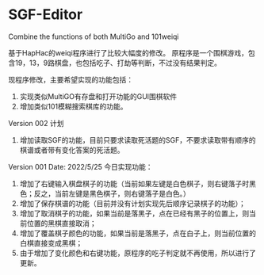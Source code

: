 # SGF-Editor
Combine the functions of both MultiGo and 101weiqi

基于HapHac的weiqi程序进行了比较大幅度的修改。
原程序是一个围棋游戏，包含19，13，9路棋盘，也包括吃子、打劫等判断，不过没有结果判定。

现程序修改，主要希望实现的功能包括：
1. 实现类似MultiGO有存盘和打开功能的GUI围棋软件
2. 增加类似101模糊搜索棋库的功能。


Version 002 计划
1. 增加读取SGF的功能，目前只要求读取死活题的SGF，不要求读取带有顺序的棋谱或者带有变化答案的死活题。

Version 001 Date: 2022/5/25
今日实现功能：
1. 增加了右键输入棋盘棋子的功能（当前如果左键是白色棋子，则右键落子时黑色；反之，当前左键是黑色棋子，则右键落子是白色。）
2. 增加了保存棋谱的功能（目前并没有计划实现先后顺序记录棋子的功能）；
3. 增加了取消棋子的功能，如果当前是落黑子，点在已经有黑子的位置上，则当前位置的黑棋直接取消；
4. 增加了覆盖棋子颜色的功能，如果当前是落黑子，点在白子上，则当前位置的白棋直接变成黑棋；
5. 由于增加了变化颜色和右键功能，原程序的吃子判定就不再使用，所以进行了更新。

